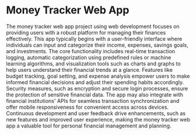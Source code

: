 # Money Tracker Web App

The money tracker web app project using web development focuses on providing users with a robust platform for managing their finances effectively. This app typically begins with a user-friendly interface where individuals can input and categorize their income, expenses, savings goals, and investments. The core functionality includes real-time transaction logging, automatic categorization using predefined rules or machine learning algorithms, and visualization tools such as charts and graphs to help users understand their financial trends at a glance. Features like budget tracking, goal setting, and expense analysis empower users to make informed financial decisions and adjust their spending habits accordingly. Security measures, such as encryption and secure login processes, ensure the protection of sensitive financial data. The app may also integrate with financial institutions' APIs for seamless transaction synchronization and offer mobile responsiveness for convenient access across devices. Continuous development and user feedback drive enhancements, such as new features and improved user experience, making the money tracker web app a valuable tool for personal financial management and planning.
